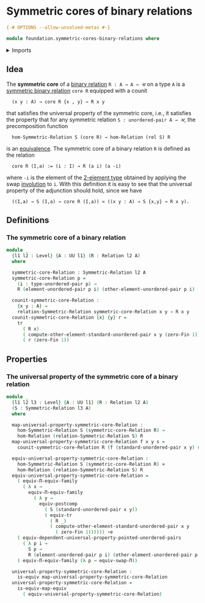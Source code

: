 # Symmetric cores of binary relations

```agda
{-# OPTIONS --allow-unsolved-metas #-}

module foundation.symmetric-cores-binary-relations where
```

<details><summary>Imports</summary>

```agda
open import foundation.action-on-identifications-functions
open import foundation.binary-relations
open import foundation.dependent-pair-types
open import foundation.equivalences
open import foundation.function-extensionality
open import foundation.function-types
open import foundation.functoriality-dependent-function-types
open import foundation.functoriality-function-types
open import foundation.homotopies
open import foundation.identity-types
open import foundation.mere-equivalences
open import foundation.symmetric-binary-relations
open import foundation.transport-along-identifications
open import foundation.type-arithmetic-dependent-function-types
open import foundation.universal-property-dependent-pair-types
open import foundation.universal-property-identity-systems
open import foundation.universe-levels
open import foundation.unordered-pairs

open import univalent-combinatorics.2-element-types
open import univalent-combinatorics.standard-finite-types
open import univalent-combinatorics.universal-property-standard-finite-types
```

</details>

## Idea

The **symmetric core** of a [binary relation](foundation.binary-relations.md)
`R : A → A → 𝒰` on a type `A` is a
[symmetric binary relation](foundation.symmetric-binary-relations.md) `core R`
equipped with a counit

```text
  (x y : A) → core R {x , y} → R x y
```

that satisfies the universal property of the symmetric core, i.e., it satisfies
the property that for any symmetric relation `S : unordered-pair A → 𝒰`, the 
precomposition function

```text
  hom-Symmetric-Relation S (core R) → hom-Relation (rel S) R
```

is an [equivalence](foundation-core.equivalences.md). The symmetric core of a
binary relation `R` is defined as the relation

```text
  core R (I,a) := (i : I) → R (a i) (a -i)
```

where `-i` is the element of the
[2-element type](univalent-combinatorics.2-element-types.md) obtained by
applying the swap [involution](foundation.involutions.md) to `i`. With this
definition it is easy to see that the universal property of the adjunction
should hold, since we have

```text
  ((I,a) → S (I,a) → core R (I,a)) ≃ ((x y : A) → S {x,y} → R x y).
```

## Definitions

### The symmetric core of a binary relation

```agda
module _
  {l1 l2 : Level} {A : UU l1} (R : Relation l2 A)
  where

  symmetric-core-Relation : Symmetric-Relation l2 A
  symmetric-core-Relation p =
    (i : type-unordered-pair p) →
    R (element-unordered-pair p i) (other-element-unordered-pair p i)

  counit-symmetric-core-Relation :
    {x y : A} →
    relation-Symmetric-Relation symmetric-core-Relation x y → R x y
  counit-symmetric-core-Relation {x} {y} r =
    tr
      ( R x)
      ( compute-other-element-standard-unordered-pair x y (zero-Fin 1))
      ( r (zero-Fin 1))
```

## Properties

### The universal property of the symmetric core of a binary relation

```agda
module _
  {l1 l2 l3 : Level} {A : UU l1} (R : Relation l2 A)
  (S : Symmetric-Relation l3 A)
  where

  map-universal-property-symmetric-core-Relation :
    hom-Symmetric-Relation S (symmetric-core-Relation R) →
    hom-Relation (relation-Symmetric-Relation S) R
  map-universal-property-symmetric-core-Relation f x y s =
    counit-symmetric-core-Relation R (f (standard-unordered-pair x y) s)

  equiv-universal-property-symmetric-core-Relation :
    hom-Symmetric-Relation S (symmetric-core-Relation R) ≃
    hom-Relation (relation-Symmetric-Relation S) R
  equiv-universal-property-symmetric-core-Relation =
    ( equiv-Π-equiv-family
      ( λ x →
        equiv-Π-equiv-family
          ( λ y →
            equiv-postcomp
              ( S (standard-unordered-pair x y))
              ( equiv-tr
                ( R _)
                ( compute-other-element-standard-unordered-pair x y
                  ( zero-Fin 1)))))) ∘e
    ( equiv-dependent-universal-property-pointed-unordered-pairs
      ( λ p i →
        S p →
        R (element-unordered-pair p i) (other-element-unordered-pair p i))) ∘e
    ( equiv-Π-equiv-family (λ p → equiv-swap-Π))

  universal-property-symmetric-core-Relation :
    is-equiv map-universal-property-symmetric-core-Relation
  universal-property-symmetric-core-Relation =
    is-equiv-map-equiv
      ( equiv-universal-property-symmetric-core-Relation)
```
